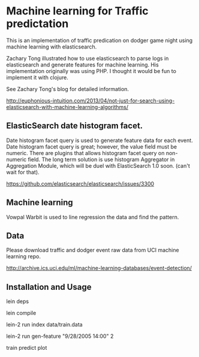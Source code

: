 # Machine learning for Traffic predictation

This is an implementation of traffic predication on dodger game night
using machine learning with elasticsearch.

Zachary Tong illustrated how to use elasticsearch to parse logs in elasticsearch and generate features for machine learning. His implementation originally was using PHP. I thought it would be fun to implement it with clojure.

See Zachary Tong's blog for detailed information.
  
  http://euphonious-intuition.com/2013/04/not-just-for-search-using-elasticsearch-with-machine-learning-algorithms/

## ElasticSearch date histogram facet.

Date histogram facet query is used to generate feature data for each event. Date histogram facet query is great; however, the value field must be numeric. There are plugins that allows histogram facet query on non-numeric field. The long term solution is use histogram Aggregator in Aggregation Module, which will be duel with ElasticSearch 1.0 soon. (can't wait for that).
  
  https://github.com/elasticsearch/elasticsearch/issues/3300

## Machine learning

Vowpal Warbit is used to line regression the data and find the pattern.

## Data

Please download traffic and dodger event raw data from UCI machine learning repo.
  
  http://archive.ics.uci.edu/ml/machine-learning-databases/event-detection/

## Installation and Usage
  lein deps
  
  lein compile

  lein-2 run index data/train.data

  lein-2 run gen-feature "9/28/2005 14:00" 2

  train predict plot